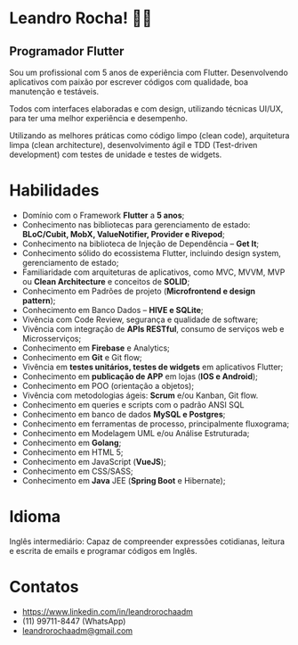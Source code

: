 # Leandro Rocha! :man_technologist:

## Programador Flutter
Sou um profissional com 5 anos de experiência com Flutter. Desenvolvendo aplicativos com paixão por escrever códigos com qualidade, boa manutenção e testáveis.

Todos com interfaces elaboradas e com design, utilizando técnicas UI/UX, para ter uma melhor experiência e desempenho.

Utilizando as melhores práticas como código limpo (clean code), arquitetura limpa (clean architecture), desenvolvimento ágil e TDD (Test-driven development) com testes de unidade e testes de widgets.

# Habilidades
* Domínio com o Framework **Flutter** a **5 anos**;
* Conhecimento nas bibliotecas para gerenciamento de estado: **BLoC/Cubit, MobX, ValueNotifier, Provider e Rivepod**;
* Conhecimento na biblioteca de Injeção de Dependência – **Get It**; 
* Conhecimento sólido do ecossistema Flutter, incluindo design system, gerenciamento de estado;
* Familiaridade com arquiteturas de aplicativos, como MVC, MVVM, MVP ou **Clean Architecture** e conceitos de **SOLID**;
* Conhecimento em Padrões de projeto (**Microfrontend e design pattern**);
* Conhecimento em Banco Dados – **HIVE e SQLite**;
* Vivência com Code Review, segurança e qualidade de software;
* Vivência com integração de **APIs RESTful**, consumo de serviços web e Microsserviços;
* Conhecimento em **Firebase** e Analytics;
* Conhecimento em **Git** e Git flow;
* Vivência em **testes unitários, testes de widgets** em aplicativos Flutter;
* Conhecimento em **publicação de APP** em lojas (**IOS e Android**);
* Conhecimento em POO (orientação a objetos);
* Vivência com metodologias ágeis: **Scrum** e/ou Kanban, Git flow.
* Conhecimento em queries e scripts com o padrão ANSI SQL
* Conhecimento em banco de dados **MySQL e Postgres**;
* Conhecimento em ferramentas de processo, principalmente fluxograma;
* Conhecimento em Modelagem UML e/ou Análise Estruturada;
* Conhecimento em **Golang**;
* Conhecimento em HTML 5;
* Conhecimento em JavaScript (**VueJS**);
* Conhecimento em CSS/SASS;
* Conhecimento em **Java** JEE (**Spring Boot** e Hibernate);

# Idioma
Inglês intermediário: Capaz de compreender expressões cotidianas, leitura e escrita de emails e programar códigos em Inglês.

# Contatos
* https://www.linkedin.com/in/leandrorochaadm
* (11) 99711-8447 (WhatsApp)
* leandrorochaadm@gmail.com



